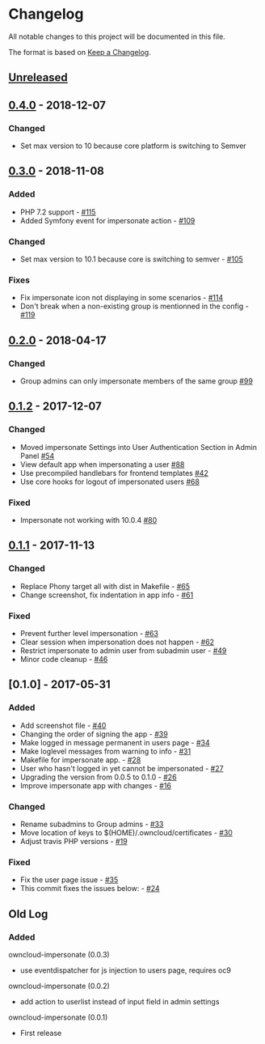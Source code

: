 # Changelog

All notable changes to this project will be documented in this file.

The format is based on [Keep a Changelog](http://keepachangelog.com/en/1.0.0/).

## [Unreleased]

## [0.4.0] - 2018-12-07

### Changed

- Set max version to 10 because core platform is switching to Semver

## [0.3.0] - 2018-11-08

### Added
- PHP 7.2 support - [#115](https://github.com/owncloud/impersonate/pull/115)
- Added Symfony event for impersonate action - [#109](https://github.com/owncloud/impersonate/pull/109)

### Changed
- Set max version to 10.1 because core is switching to semver - [#105](https://github.com/owncloud/impersonate/pull/105)

### Fixes
- Fix impersonate icon not displaying in some scenarios - [#114](https://github.com/owncloud/impersonate/pull/114)
- Don't break when a non-existing group is mentionned in the config - [#119](https://github.com/owncloud/impersonate/pull/119)

## [0.2.0] - 2018-04-17

### Changed
- Group admins can only impersonate members of the same group [#99](https://github.com/owncloud/impersonate/pull/99)

## [0.1.2] - 2017-12-07

### Changed
- Moved impersonate Settings into User Authentication Section in Admin Panel [#54](https://github.com/owncloud/impersonate/pull/54)
- View default app when impersonating a user [#88](https://github.com/owncloud/impersonate/pull/88)
- Use precompiled handlebars for frontend templates [#42](https://github.com/owncloud/impersonate/pull/42)
- Use core hooks for logout of impersonated users [#68](https://github.com/owncloud/impersonate/pull/68)

### Fixed
- Impersonate not working with 10.0.4 [#80](https://github.com/owncloud/impersonate/pull/80)


## [0.1.1] - 2017-11-13

### Changed

- Replace Phony target all with dist in Makefile - [#65](https://github.com/owncloud/impersonate/issues/65)
- Change screenshot, fix indentation in app info - [#61](https://github.com/owncloud/impersonate/issues/61)

### Fixed

- Prevent further level impersonation - [#63](https://github.com/owncloud/impersonate/issues/63)
- Clear session when impersonation does not happen - [#62](https://github.com/owncloud/impersonate/issues/62)
- Restrict impersonate to admin user from subadmin user - [#49](https://github.com/owncloud/impersonate/issues/49)
- Minor code cleanup - [#46](https://github.com/owncloud/impersonate/issues/46)

## [0.1.0] - 2017-05-31

### Added

- Add screenshot file - [#40](https://github.com/owncloud/impersonate/issues/40)
- Changing the order of signing the app - [#39](https://github.com/owncloud/impersonate/issues/39)
- Make logged in message permanent in users page - [#34](https://github.com/owncloud/impersonate/issues/34)
- Make loglevel messages from warning to info - [#31](https://github.com/owncloud/impersonate/issues/31)
- Makefile for impersonate app. - [#28](https://github.com/owncloud/impersonate/issues/28)
- User who hasn't logged in yet cannot be impersonated - [#27](https://github.com/owncloud/impersonate/issues/27)
- Upgrading the version from 0.0.5 to 0.1.0 - [#26](https://github.com/owncloud/impersonate/issues/26)
- Improve impersonate app with changes - [#16](https://github.com/owncloud/impersonate/issues/16)

### Changed

- Rename subadmins to Group admins - [#33](https://github.com/owncloud/impersonate/issues/33)
- Move location of keys to $(HOME)/.owncloud/certificates - [#30](https://github.com/owncloud/impersonate/issues/30)
- Adjust travis PHP versions - [#19](https://github.com/owncloud/impersonate/issues/19)

### Fixed

- Fix the user page issue - [#35](https://github.com/owncloud/impersonate/issues/35)
- This commit fixes the issues below: - [#24](https://github.com/owncloud/impersonate/issues/24)


## Old Log

### Added

owncloud-impersonate (0.0.3)
* use eventdispatcher for js injection to users page, requires oc9

owncloud-impersonate (0.0.2)
* add action to userlist instead of input field in admin settings

owncloud-impersonate (0.0.1)
* First release

[Unreleased]: https://github.com/owncloud/impersonate/compare/v0.4.0...master
[0.4.0]: https://github.com/owncloud/impersonate/compare/v0.3.0...v0.4.0
[0.3.0]: https://github.com/owncloud/impersonate/compare/v0.2.0...v0.3.0
[0.2.0]: https://github.com/owncloud/impersonate/compare/v0.1.2...v0.2.0
[0.1.2]: https://github.com/owncloud/impersonate/compare/v0.1.1...v0.1.2
[0.1.1]: https://github.com/owncloud/impersonate/compare/v0.1.0...v0.1.1

